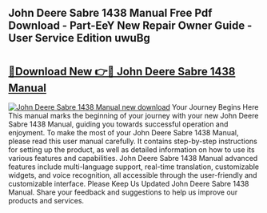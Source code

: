 ## John Deere Sabre 1438 Manual Free Pdf Download - Part-EeY New Repair Owner Guide - User Service Edition uwuBg

# <h2><a href="http://bc39047.oget.top/?id=John+Deere+Sabre+1438+Manual">🔗Download New 👉🔴 John Deere Sabre 1438 Manual</a></h2>

[![John Deere Sabre 1438 Manual new download](https://i.imgur.com/5g1atiW.png)](http://bc39047.oget.top/?id=John+Deere+Sabre+1438+Manual)
Your Journey Begins Here This manual marks the beginning of your journey with your new John Deere Sabre 1438 Manual, guiding you towards successful operation and enjoyment. To make the most of your John Deere Sabre 1438 Manual, please read this user manual carefully. It contains step-by-step instructions for setting up the product, as well as detailed information on how to use its various features and capabilities. John Deere Sabre 1438 Manual advanced features include multi-language support, real-time translation, customizable widgets, and voice recognition, all accessible through the user-friendly and customizable interface. Please Keep Us Updated John Deere Sabre 1438 Manual. Share your feedback and suggestions to help us improve our products and services.
